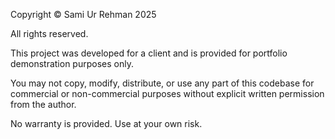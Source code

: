 Copyright © Sami Ur Rehman 2025

All rights reserved.

This project was developed for a client and is provided for portfolio demonstration purposes only. 

You may not copy, modify, distribute, or use any part of this codebase for commercial or non-commercial purposes without explicit written permission from the author.

No warranty is provided. Use at your own risk.
